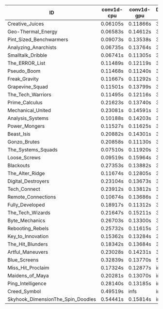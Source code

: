 |ID|conv1d-cpu|conv1d-gpu|DWSPConv2D-gpu|gemm-gpu|avg|
|-|-|-|-|-|-|
|Creative_Juices|0.06105s|0.11866s|3.00226s|1.79258s|1.24364s|
|Geo-Thermal_Energy|0.06583s|0.14612s|3.01922s|1.78269s|1.25347s|
|Pint_Sized_Benchwarmers|0.09073s|0.13538s|3.07309s|1.80712s|1.27658s|
|Analyzing_Anarchists|0.06735s|0.13764s|3.01666s|1.88624s|1.27697s|
|Smalltalk_Dribble|0.06741s|0.11305s|3.09037s|1.87110s|1.28548s|
|The_ERROR_List|0.11489s|0.12119s|3.06180s|1.85629s|1.28854s|
|Pseudo_Boom|0.11468s|0.11240s|3.06907s|1.85898s|1.28878s|
|Freak_Gravity|0.11667s|0.11292s|3.07918s|1.86718s|1.29399s|
|Grapevine_Squad|0.11501s|0.13799s|3.07396s|1.85533s|1.29557s|
|The_Tech_Warriors|0.11495s|0.12116s|3.09709s|1.87106s|1.30107s|
|Prime_Calculus|0.21623s|0.13740s|3.02054s|1.86852s|1.31067s|
|Mechanical_United|0.23081s|0.14591s|3.00657s|1.86879s|1.31302s|
|Analysis_Systems|0.10188s|0.14203s|3.18282s|1.83029s|1.31425s|
|Power_Mongers|0.11527s|0.11625s|3.21990s|1.92359s|1.34375s|
|Beast_Isis|0.20882s|0.14301s|3.02000s|2.00608s|1.34448s|
|Gonzo_Brutes|0.20858s|0.11130s|3.18578s|1.90052s|1.35154s|
|The_Systems_Squads|0.07510s|0.11920s|3.31959s|1.89312s|1.35175s|
|Loose_Screws|0.09519s|0.15964s|3.12806s|2.03091s|1.35345s|
|Blackouts|0.27353s|0.13882s|3.02338s|1.99462s|1.35759s|
|The_Alter_Ridge|0.11674s|0.12805s|3.29134s|1.91625s|1.36309s|
|Digital_Destroyers|0.23104s|0.13673s|3.23793s|1.89145s|1.37429s|
|Tech_Connect|0.23912s|0.13812s|3.18594s|1.98652s|1.38743s|
|Remote_Connections|0.10674s|0.13686s|3.21022s|2.14441s|1.39956s|
|Fully_Developed|0.18917s|0.11312s|3.02109s|2.33868s|1.41551s|
|The_Tech_Wizards|0.21647s|0.15211s|3.29492s|2.10898s|1.44312s|
|Byte_Mechanics|0.26703s|0.13300s|3.34966s|2.09970s|1.46235s|
|Rebooting_Rebels|0.25732s|0.11615s|3.07558s|2.66157s|1.52766s|
|Key_to_Innovation|0.15362s|0.13284s|3.26422s|2.62296s|1.54341s|
|The_Hit_Blunders|0.18342s|0.13684s|3.38638s|2.90340s|1.65251s|
|Artful_Maneuvers|0.23028s|0.14231s|3.91886s|2.60812s|1.72489s|
|Blue_Screens|0.32839s|0.13770s|5.24256s|2.53934s|2.06200s|
|Miss_Hit_Proclaim|0.17324s|0.12877s|infs|infs|infs|
|Maidens_of_Maya|0.20281s|0.13070s|infs|infs|infs|
|Ping_Intelligence|0.28140s|0.13185s|infs|4.59645s|infs|
|Creed_Symbol|0.49519s|infs|infs|4.60124s|infs|
|Skyhook_DimensionThe_Spin_Doodles|0.54441s|0.15814s|infs|infs|infs|
